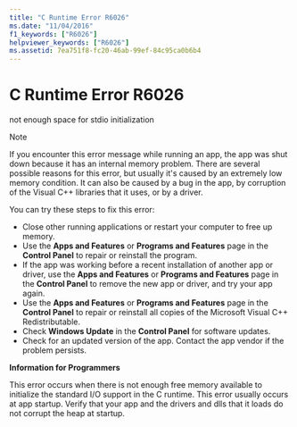 ```yaml
---
title: "C Runtime Error R6026"
ms.date: "11/04/2016"
f1_keywords: ["R6026"]
helpviewer_keywords: ["R6026"]
ms.assetid: 7ea751f8-fc20-46ab-99ef-84c95ca0b6b4
---
```

# C Runtime Error R6026

not enough space for stdio initialization

> [!NOTE]
> If you encounter this error message while running an app, the app was shut down because it has an internal memory problem. There are several possible reasons for this error, but usually it's caused by an extremely low memory condition. It can also be caused by a bug in the app, by corruption of the Visual C++ libraries that it uses, or by a driver.
>
> You can try these steps to fix this error:
>
> - Close other running applications or restart your computer to free up memory.
> - Use the **Apps and Features** or **Programs and Features** page in the **Control Panel** to repair or reinstall the program.
> - If the app was working before a recent installation of another app or driver, use the **Apps and Features** or **Programs and Features** page in the **Control Panel** to remove the new app or driver, and try your app again.
> - Use the **Apps and Features** or **Programs and Features** page in the **Control Panel** to repair or reinstall all copies of the Microsoft Visual C++ Redistributable.
> - Check **Windows Update** in the **Control Panel** for software updates.
> - Check for an updated version of the app. Contact the app vendor if the problem persists.

**Information for Programmers**

This error occurs when there is not enough free memory available to initialize the standard I/O support in the C runtime. This error usually occurs at app startup. Verify that your app and the drivers and dlls that it loads do not corrupt the heap at startup.